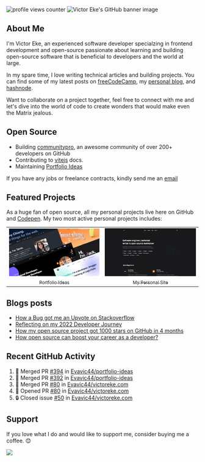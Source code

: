 ![profile views counter][counter]
![Victor Eke's GitHub banner image][banner-image]

## About Me

I'm Victor Eke, an experienced software developer specialzing in frontend development and open-source passionate about learning and building open-source software that is beneficial to developers and the world at large.

In my spare time, I love writing technical articles and building projects. You can find some of my latest posts on [freeCodeCamp][freecodecamp-site], my [personal blog][blog], and [hashnode][hashnode-site].

Want to collaborate on a project together, feel free to connect with me and let's dive into the world of code to create wonders that would make even the Matrix jealous.

## Open Source

- Building [communitypro][community-pro], an awesome community of over 200+ developers on GitHub
- Contributing to [vitejs][vite] docs.
- Maintaining [Portfolio Ideas][portfolio-ideas]

If you have any jobs or freelance contracts, kindly send me an [email][email]

## Featured Projects

As a huge fan of open source, all my personal projects live here on GitHub and [Codepen][codepen]. My two most active personal projects includes:

<table>
<tr>
<td align="center">
  <a href="https://github.com/evavic44/portfolio-ideas">
    <img src="images/portfolio-ideas.png"> <br/>
    <sub>Portfolio Ideas</sub>
  </a>
</td>
<td align="center">
  <a href="https://github.com/evavic44/victoreke.com">
    <img src="images/victoreke.com.jpg"> <br/>
    <sub>My Personal Site</sub>
  </a>
</td>
</tr>
</table>

## Blogs posts

<!-- BLOG-POST-LIST:START -->
- [How a Bug got me an Upvote on Stackoverflow](https://eke.hashnode.dev/how-a-bug-got-me-an-upvote-on-stackoverflow)
- [Reflecting on my 2022 Developer Journey](https://eke.hashnode.dev/reflecting-on-my-2022-developer-journey)
- [How my open source project got 1000 stars on GitHub in 4 months](https://eke.hashnode.dev/how-my-open-source-project-got-1000-stars-on-github-in-4-months)
- [How open source can boost your career as a developer?](https://eke.hashnode.dev/how-open-source-can-boost-your-career-as-a-developer)
<!-- BLOG-POST-LIST:END -->

## Recent GitHub Activity

<!--START_SECTION:activity-->

1. 🎉 Merged PR [#394](https://github.com/Evavic44/portfolio-ideas/pull/394) in [Evavic44/portfolio-ideas](https://github.com/Evavic44/portfolio-ideas)
2. 🎉 Merged PR [#392](https://github.com/Evavic44/portfolio-ideas/pull/392) in [Evavic44/portfolio-ideas](https://github.com/Evavic44/portfolio-ideas)
3. 🎉 Merged PR [#80](https://github.com/Evavic44/victoreke.com/pull/80) in [Evavic44/victoreke.com](https://github.com/Evavic44/victoreke.com)
4. 💪 Opened PR [#80](https://github.com/Evavic44/victoreke.com/pull/80) in [Evavic44/victoreke.com](https://github.com/Evavic44/victoreke.com)
5. 🔒 Closed issue [#50](https://github.com/Evavic44/victoreke.com/issues/50) in [Evavic44/victoreke.com](https://github.com/Evavic44/victoreke.com)
<!--END_SECTION:activity-->

## Support

If you love what I do and would like to support me, consider buying me a coffee. 😊 <br>

<a href="https://www.buymeacoffee.com/victoreke"><img src="https://cdn.buymeacoffee.com/buttons/v2/default-yellow.png" width="170" /></a>

<!-- Refrence Links -->

[counter]: https://komarev.com/ghpvc/?username=evavic44&style=flat-square&color=6cd63e
[banner-image]: https://user-images.githubusercontent.com/62628408/201165752-abcdd7c0-8447-415e-80f2-315d3cb04e84.png
[freecodecamp-site]: https://freecodecamp.org/news/author/victoreke/
[hashnode-site]: https://eke.hashnode.dev
[blog]: https://victoreke.com/blog
[community-pro]: https://github.com/CommunityPro
[vite]: https://github.com/vitejs/
[portfolio-ideas]: https://github.com/evavic44/portfolio-ideas
[email]: https://mailto:evavic44@gmail.com
[codepen]: https://codepen.io/evavic44/pens/public
